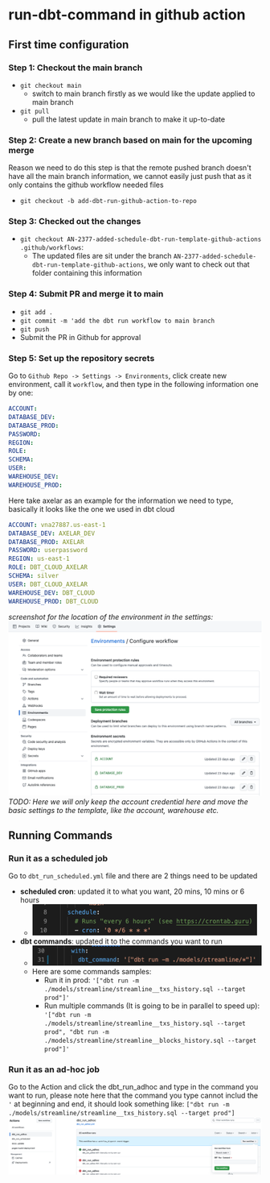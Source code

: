 # run-dbt-command in github action 

## First time configuration 

### Step 1: Checkout the main branch 
- `git checkout main`
    - switch to main branch firstly as we would like the update applied to main branch
- `git pull`
    - pull the latest update in main branch to make it up-to-date

### Step 2: Create a new branch based on main for the upcoming merge
Reason we need to do this step is that the remote pushed branch doesn't have all the main branch information, we cannot easily just push that as it only contains the github workflow needed files
- `git checkout -b add-dbt-run-github-action-to-repo`

### Step 3: Checked out the changes
- `git checkout AN-2377-added-schedule-dbt-run-template-github-actions .github/workflows`:
    - The updated files are sit under the branch `AN-2377-added-schedule-dbt-run-template-github-actions`, we only want to check out that folder containing this information 

### Step 4: Submit PR and merge it to main
- `git add .`
- `git commit -m 'add the dbt run workflow to main branch`
- `git push`
- Submit the PR in Github for approval 

### Step 5: Set up the repository secrets
Go to `Github Repo -> Settings -> Environments`, click create new environment, call it `workflow`, and then type in the following information one by one:

```yml
ACCOUNT: 
DATABASE_DEV: 
DATABASE_PROD: 
PASSWORD: 
REGION: 
ROLE: 
SCHEMA: 
USER: 
WAREHOUSE_DEV: 
WAREHOUSE_PROD: 
```

Here take axelar as an example for the information we need to type, basically it looks like the one we used in dbt cloud

```yml
ACCOUNT: vna27887.us-east-1
DATABASE_DEV: AXELAR_DEV
DATABASE_PROD: AXELAR
PASSWORD: userpassword
REGION: us-east-1
ROLE: DBT_CLOUD_AXELAR
SCHEMA: silver
USER: DBT_CLOUD_AXELAR
WAREHOUSE_DEV: DBT_CLOUD
WAREHOUSE_PROD: DBT_CLOUD
```

*screenshot for the location of the environment in the settings:*
![environment](./images/environment-settings.png)
*TODO: Here we will only keep the account credential here and move the basic settings to the template, like the account, warehouse etc.*


## Running Commands
### Run it as a scheduled job
Go to `dbt_run_scheduled.yml` file and there are 2 things need to be updated
- **scheduled cron**: updated it to what you want, 20 mins, 10 mins or 6 hours
    - ![scheduled-cron](./images/scheduled-cron.png) 
- **dbt commands**: updated it to the commands you want to run
    - ![dbt-commands](./images/dbt-commands.png) 
    - Here are some commands samples:
        - Run it in prod:  `'["dbt run -m ./models/streamline/streamline__txs_history.sql --target prod"]'`
        - Run multiple commands (It is going to be in parallel to speed up): `'["dbt run -m ./models/streamline/streamline__txs_history.sql --target prod", "dbt run -m ./models/streamline/streamline__blocks_history.sql --target prod"]'`

### Run it as an ad-hoc job
Go to the Action and click the dbt_run_adhoc and type in the command you want to run, please note here that the command you type cannot includ the `'` at beginning and end, it should look something like: `["dbt run -m ./models/streamline/streamline__txs_history.sql --target prod"]`
![ad-hoc-run](./images/ad-hoc-run.png) 
